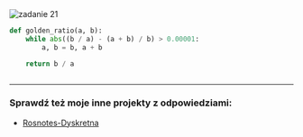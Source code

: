 <picture>
  <source srcset="../../srt/zbior_zadan/21.png" media="(prefers-color-scheme: light)">
  <source srcset="../../srt/zbior_zadan/black_21.png" media="(prefers-color-scheme: dark)">
  <img src="../../srt/zbior_zadan/black_21.png" alt="zadanie 21">
</picture>

```python
def golden_ratio(a, b):
    while abs((b / a) - (a + b) / b) > 0.00001:
        a, b = b, a + b

    return b / a



```

---
### Sprawdź też moje inne projekty z odpowiedziami:
- [Rosnotes-Dyskretna](https://github.com/kamilGie/Rosnotes-Dyskretna)
